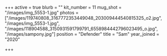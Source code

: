 +++
active = true
blurb = ""
kit_number = 11
mug_shot = "/images/img_5553-1.jpg"
photos = ["/images/119740808_3167772353449048_203009444540815325_o2.jpg", "/images/img_5553-1.jpg", "/images/118904588_3150931591799791_6558984442796023495_o.jpg", "/images/sampony.jpg"]
position = "Defender"
title = "Sam"
year_joined = "2020"

+++
